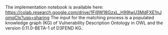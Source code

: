 The implementation notebook is available here: https://colab.research.google.com/drive/1Fi9W18GzxL_H99lwU3MdFXE1nJomqClx?usp=sharing
The input for the matching process is a populated knowledge graph (KG) of Vulnerability Description Ontology in OWL and the version 0.11.0-BETA-1 of D3FEND KG.
